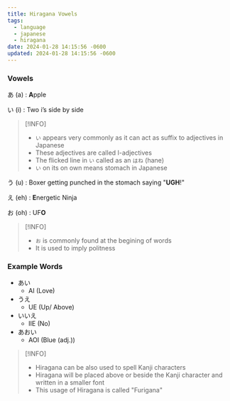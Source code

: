 ```yaml
---
title: Hiragana Vowels
tags:
  - language
  - japanese
  - hiragana
date: 2024-01-28 14:15:56 -0600
updated: 2024-01-28 14:15:56 -0600
---
```


### Vowels

あ (a) : **A**pple

い (i) : Two i’s side by side

 > [!INFO]
 > * `い` appears very commonly as it can act as suffix to adjectives in Japanese
 > * These adjectives are called I-adjectives
 > * The flicked line in `い` called as an `はね` (hane)
 > * `い` on its on own means stomach in Japanese

う (u) : Boxer getting punched in the stomach saying "**UGH**!"

え (eh) : **E**nergetic Ninja

お (oh) : UF**O**

 > [!INFO]
 > * `お` is commonly found at the begining of words
 > * It is used to imply politness

### Example Words

* あい
	* AI (Love)
* うえ
	* UE (Up/ Above)
* いいえ
	* IIE (No)
* あおい
	* AOI (Blue (adj.))

 > [!INFO]
 > * Hiragana can be also used to spell Kanji characters
 > * Hiragana will be placed above or beside the Kanji character and written in a smaller font
 > * This usage of Hiragana is called "Furigana"
 